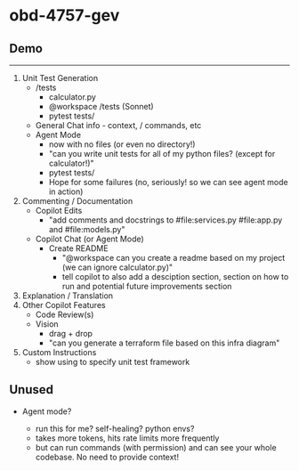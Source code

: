 # obd-4757-gev

## Demo
---
1. Unit Test Generation
   - /tests
      - calculator.py
      - @workspace /tests (Sonnet)
      - pytest tests/ <!-- (remove add max float if it appears) -->
   - General Chat info - context, / commands, etc
   - Agent Mode
      - now with no files (or even no directory!)
      - "can you write unit tests for all of my python files? (except for calculator!)"
      - pytest tests/ <!-- let Agent mode iterate if needed -->
      - Hope for some failures (no, seriously! so we can see agent mode in action)
2. Commenting / Documentation
   - Copilot Edits
      - "add comments and docstrings to #file:services.py #file:app.py and #file:models.py"
   - Copilot Chat (or Agent Mode)
      - Create README
        - "@workspace can you create a readme based on my project (we can ignore calculator.py)"
        - tell copilot to also add a desciption section, section on how to run and potential future improvements section
3. Explanation / Translation
3. Other Copilot Features
   - Code Review(s)
   - Vision
      - drag + drop
      - "can you generate a terraform file based on this infra diagram"
4. Custom Instructions
   - show using to specify unit test framework

Unused
---
- Agent mode?
   - run this for me? self-healing? python envs?
   - takes more tokens, hits rate limits more frequently
   - but can run commands (with permission) and can see your whole codebase. No need to provide context!

   <!-- PYTHONPATH=$PYTHONPATH:. pytest tests/ -->